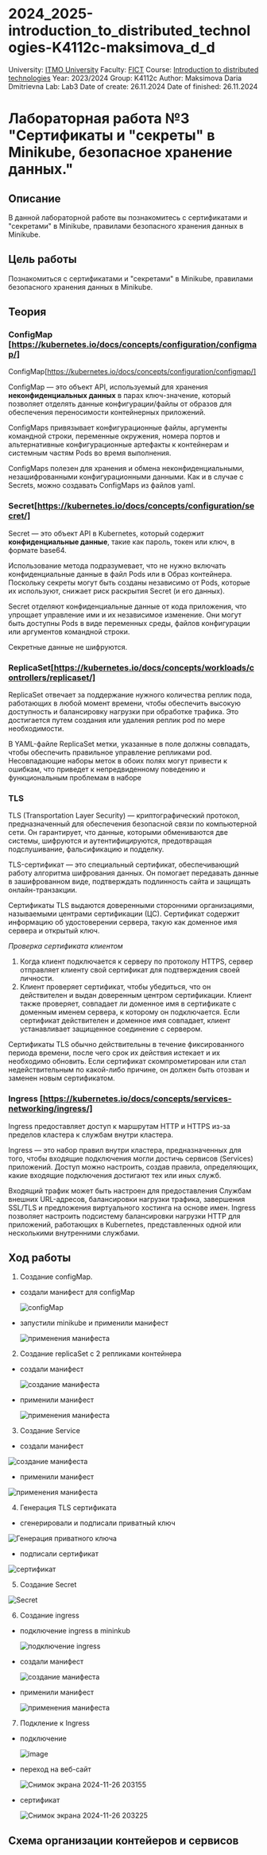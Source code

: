 # 2024_2025-introduction_to_distributed_technologies-K4112c-maksimova_d_d
University: [ITMO University](https://itmo.ru/ru/)
Faculty: [FICT](https://fict.itmo.ru)
Course: [Introduction to distributed technologies](https://github.com/itmo-ict-faculty/introduction-to-distributed-technologies)
Year: 2023/2024
Group: K4112c
Author: Maksimova Daria Dmitrievna
Lab: Lab3
Date of create: 26.11.2024
Date of finished: 26.11.2024


# Лабораторная работа №3 "Сертификаты и "секреты" в Minikube, безопасное хранение данных."
## Описание
В данной лабораторной работе вы познакомитесь с сертификатами и "секретами" в Minikube, правилами безопасного хранения данных в Minikube.

## Цель работы
Познакомиться с сертификатами и "секретами" в Minikube, правилами безопасного хранения данных в Minikube.

## Теория

### СonfigMap [https://kubernetes.io/docs/concepts/configuration/configmap/]
СonfigMap[https://kubernetes.io/docs/concepts/configuration/configmap/]

ConfigMap — это объект API, используемый для хранения **неконфиденциальных данных** в парах ключ-значение, который позволяет отделять данные конфигурации/файлы от образов для обеспечения переносимости контейнерных приложений.

ConfigMaps привязывает конфигурационные файлы, аргументы командной строки, переменные окружения, номера портов и альтернативные конфигурационные артефакты к контейнерам и системным частям Pods во время выполнения.

ConfigMaps полезен для хранения и обмена неконфиденциальными, незашифрованными конфигурационными данными. 
Как и в случае с Secrets, можно создавать ConfigMaps из файлов yaml.

### Secret[https://kubernetes.io/docs/concepts/configuration/secret/]
Secret — это объект API в Kubernetes, который содержит **конфиденциальные данные**, такие как пароль, токен или ключ, в формате base64.  

Использование метода подразумевает, что не нужно включать конфиденциальные данные в файл Pods или в Образ контейнера. 
Поскольку секреты могут быть созданы независимо от Pods, которые их используют, снижает риск раскрытия Secret (и его данных). 

Secret отделяют конфиденциальные данные от кода приложения, что упрощает управление ими и их независимое изменение. Они могут быть доступны Pods в виде переменных среды, файлов конфигурации или аргументов командной строки. 

Секретные данные не шифруются. 

### ReplicaSet[https://kubernetes.io/docs/concepts/workloads/controllers/replicaset/]
ReplicaSet отвечает за поддержание нужного количества реплик пода, работающих в любой момент времени, чтобы обеспечить высокую доступность и балансировку нагрузки при обработке трафика. Это достигается путем создания или удаления реплик pod по мере необходимости.

В YAML-файле ReplicaSet метки, указанные в поле должны совпадать, чтобы обеспечить правильное управление репликами pod. Несовпадающие наборы меток в обоих полях могут привести к ошибкам, что приведет к непредвиденному поведению и функциональным проблемам в наборе

### TLS
TLS (Transportation Layer Security) — криптографический протокол, предназначенный для обеспечения безопасной связи по компьютерной сети. Он гарантирует, что данные, которыми обмениваются две системы, шифруются и аутентифицируются, предотвращая подслушивание, фальсификацию и подделку. 

TLS-сертификат — это специальный сертификат, обеспечивающий работу алгоритма шифрования данных. Он помогает передавать данные в зашифрованном виде, подтверждать подлинность сайта и защищать онлайн-транзакции. 

Сертификаты TLS выдаются доверенными сторонними организациями, называемыми центрами сертификации (ЦС). Сертификат содержит информацию об удостоверении сервера, такую как доменное имя сервера и открытый ключ. 

_Проверка сертификата клиентом_
1. Когда клиент подключается к серверу по протоколу HTTPS, сервер отправляет клиенту свой сертификат для подтверждения своей личности.
2. Клиент проверяет сертификат, чтобы убедиться, что он действителен и выдан доверенным центром сертификации. Клиент также проверяет, совпадает ли доменное имя в сертификате с доменным именем сервера, к которому он подключается. Если сертификат действителен и доменное имя совпадает, клиент устанавливает защищенное соединение с сервером.

Сертификаты TLS обычно действительны в течение фиксированного периода времени, после чего срок их действия истекает и их необходимо обновить. Если сертификат скомпрометирован или стал недействительным по какой-либо причине, он должен быть отозван и заменен новым сертификатом.

### Ingress [https://kubernetes.io/docs/concepts/services-networking/ingress/]
Ingress предоставляет доступ к маршрутам HTTP и HTTPS из-за пределов кластера к службам внутри кластера. 

Ingress — это набор правил внутри кластера, предназначенных для того, чтобы входящие подключения могли достичь сервисов (Services) приложений. Доступ можно настроить, создав правила, определяющих, какие входящие подключения достигают тех или иных служб.

Входящий трафик может быть настроен для предоставления Службам внешних URL-адресов, балансировки нагрузки трафика, завершения SSL/TLS и предложения виртуального хостинга на основе имен. Ingress позволяет настроить подсистему балансировки нагрузки HTTP для приложений, работающих в Kubernetes, представленных одной или несколькими внутренними службами.

## Ход работы

1. Создание configMap.

- создали манифест для configMap
  
  ![configMap](https://github.com/user-attachments/assets/19b16f67-3e44-415d-9f17-76768d528683)

- запустили minikube и применили манифест
  
  ![применения манифеста](https://github.com/user-attachments/assets/69292ed1-dff5-428d-a94b-fec5225c781b)


2. Создание replicaSet с 2 репликами контейнера
- создали манифест

  ![создание манифеста](https://github.com/user-attachments/assets/c4cf58d0-3d48-4744-89fc-ebb636bb2f96)

- применили манифест

  ![применения манифеста](https://github.com/user-attachments/assets/19f420e6-0ce3-4c7b-b714-5b89783c2eab)

3. Создание Service
- создали манифест

![создание манифеста](https://github.com/user-attachments/assets/5f10bbba-959b-4d86-848e-9320e6fde79a)

- применили манифест

![применения манифеста](https://github.com/user-attachments/assets/0e610d0e-73d6-44f4-a798-be6efc667e7e)

4. Генерация TLS сертификата

- сгенерировали и подписали приватный ключ
   
 ![Генерация приватного ключа](https://github.com/user-attachments/assets/ef4d6275-36ea-4d1b-8dba-68eb95bbba30)

- подписали сертификат

 ![сертификат](https://github.com/user-attachments/assets/f7c45039-963f-4417-b2bd-ea25a8aa96ea)

5. Создание Secret

  ![Secret](https://github.com/user-attachments/assets/4e270037-f60c-4755-861f-9867505cbb8a)

6. Создание ingress

- подключение ingress в mininkub

  ![подключение ingress](https://github.com/user-attachments/assets/14c7a6c6-3ba1-448c-af04-aade6f3af757)

- создали манифест

  ![создание манифеста](https://github.com/user-attachments/assets/9bf0b19a-12e0-4694-9b4e-a90522c55aad)

- применили манифест

  ![применения манифеста](https://github.com/user-attachments/assets/1950e07f-e4c7-406e-bf48-c83a5c6877c9)

7. Подкление к Ingress

- подключение

  ![image](https://github.com/user-attachments/assets/5a39f50e-2119-450b-8d65-fa9cefe1075c)

- переход на веб-сайт

  ![Снимок экрана 2024-11-26 203155](https://github.com/user-attachments/assets/2c39fc60-95d5-4572-9a14-a9078ed6e4f5)

- сертификат

  ![Снимок экрана 2024-11-26 203225](https://github.com/user-attachments/assets/b29ec065-d9b4-45ac-9ded-daf9b1397535)
  
## Схема организации контейеров и сервисов
